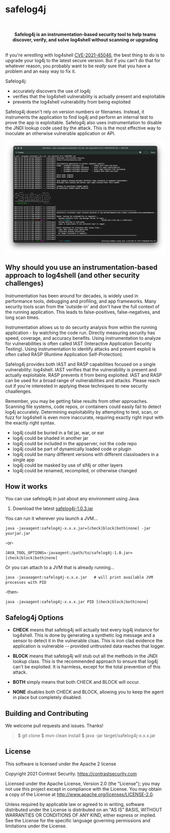 # safelog4j

<p align="center"><b>
<br>
<br>
Safelog4j is an instrumentation-based security tool to help teams<br>
discover, verify, and solve log4shell without scanning or upgrading
<br>
<br>
</b></p>

If you're wrestling with log4shell [CVE-2021-45046](https://cve.mitre.org/cgi-bin/cvename.cgi?name=CVE-2021-45046), the best thing to do is to upgrade your log4j to the latest secure version.  But if you can't do that for whatever reason, you probably want to be *really* sure that you have a problem and an easy way to fix it.

Safelog4j:
* accurately discovers the use of log4j
* verifies that the log4shell vulnerability is actually present and exploitable
* prevents the log4shell vulnerability from being exploited

Safelog4j doesn't rely on version numbers or filenames. Instead, it instruments the application to find log4j and perform an internal test to prove the app is exploitable. Safelog4j also uses instrumentation to disable the JNDI lookup code used by the attack. This is the most effective way to inoculate an otherwise vulnerable application or API.

![safelog4j-screenshot](https://github.com/Contrast-Security-OSS/safelog4j/blob/main/resources/safelog4j-screenshot.png?raw=true)


## Why should you use an instrumentation-based approach to log4shell (and other security challenges)

Instrumentation has been around for decades, is widely used in performance tools, debugging and profiling, and app frameworks. Many security tools scan from the 'outside-in' and don't have the full context of the running application.  This leads to false-positives, false-negatives, and long scan times.

Instrumentation allows us to do security analysis from within the running application - by watching the code run.  Directly measuring security has speed, coverage, and accuracy benefits.  Using instrumentation to analyze for vulnerabilities is often called IAST (Interactive Application Security Testing). Using instrumentation to identify attacks and prevent exploit is often called RASP (Runtime Application Self-Protection).

Safelog4j provides both IAST and RASP capabilities focused on a single vulnerability: log4shell. IAST verifies that the vulnerability is present and actually exploitable.  RASP prevents it from being exploited.  IAST and RASP can be used for a broad range of vulnerabilities and attacks.  Please reach out if you're interested in applying these techniques to new security chaallenges.

Remember, you may be getting false results from other approaches. Scanning file systems, code repos, or containers could easily fail to detect log4j accurately. Determining exploitability by attempting to test, scan, or fuzz for log4shell is even more inaccurate, requiring exactly right input with the exactly right syntax.

* log4j could be buried in a fat jar, war, or ear
* log4j could be shaded in another jar
* log4j could be included in the appserver, not the code repo
* log4j could be part of dynamically loaded code or plugin
* log4j could be many different versions with different classloaders in a single app
* log4j could be masked by use of slf4j or other layers
* log4j could be renamed, recompiled, or otherwise changed


## How it works

You can use safelog4j in just about any environment using Java.

1. Download the latest [safelog4j-1.0.3.jar](https://github.com/Contrast-Security-OSS/safelog4j/releases/download/v1.0.1/safelog4j-1.0.3.jar)

You can run it wherever you launch a JVM...

  ```shell
  java -javaagent:safelog4j-x.x.x.jar=[check|block|both|none] -jar yourjar.jar
  ```
  -or-
  ```
  JAVA_TOOL_OPTIONS=-javaagent:/path/to/safelog4j-1.0.jar=[check|block|both|none]
  ```

Or you can attach to a JVM that is already running...

  ```shell
  java -javaaagent:safelog4j-x.x.x.jar   # will print available JVM processes with PID
  ```
  -then-
  ```
  java -javaagent:safelog4j-x.x.x.jar PID [check|block|both|none]
  ```


## Safelog4j Options

* **CHECK** means that safelog4j will actually test every log4j instance for log4shell. This is done by generating a synthetic log message and a sensor to detect it in the vulnerable clsas. This is iron clad evidence the application is vulnerable -- provided unttrusted data reaches that logger.

* **BLOCK** means that safelog4j will stub out all the methods in the JNDI lookup class.  This is the recommended approach to ensure that log4j can't be exploited. It is harmless, except for the total prevention of this attack.

* **BOTH** simply means that both CHECK and BLOCK will occur.

* **NONE** disables both CHECK and BLOCK, allowing you to keep the agent in place but completely disabled.


## Building and Contributing

We welcome pull requests and issues. Thanks!

>
> $ git clone 
> $ mvn clean install
> $ java -jar target/safelog4j-x.x.x.jar
> 


## License

This software is licensed under the Apache 2 license

Copyright 2021 Contrast Security. https://contrastsecurity.com

Licensed under the Apache License, Version 2.0 (the "License"); you may not use this project except in compliance with the License. You may obtain a copy of the License at http://www.apache.org/licenses/LICENSE-2.0.

Unless required by applicable law or agreed to in writing, software distributed under the License is distributed on an "AS IS" BASIS, WITHOUT WARRANTIES OR CONDITIONS OF ANY KIND, either express or implied. See the License for the specific language governing permissions and limitations under the License.
